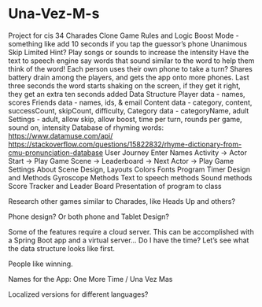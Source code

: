 # Una-Vez-M-s
Project for cis 34 Charades Clone
Game Rules and Logic 
Boost Mode - something like add 10 seconds if you tap the guessor’s phone 
Unanimous Skip
Limited Hint?
Play songs or sounds to increase the intensity
Have the text to speech engine say words that sound similar to the word to help them think of the word!
Each person uses their own phone to take a turn?  Shares battery drain among the players, and gets the app onto more phones.
Last three seconds the word starts shaking on the screen, if they get it right, they get an extra ten seconds added
Data Structure 
Player data - names, scores
Friends data - names, ids, & email
Content data - category, content, successCount, skipCount, difficulty, 
Category data - categoryName, adult 
Settings - adult, allow skip, allow boost, time per turn, rounds per game, sound on, intensity
Database of rhyming words: https://www.datamuse.com/api/
https://stackoverflow.com/questions/15822832/rhyme-dictionary-from-cmu-pronunciation-database 
User Journey
Enter Names Activity -> Actor Start -> Play Game Scene -> Leaderboard -> Next Actor  -> Play Game
Settings
About
Scene Design, Layouts
Colors
Fonts
Program
Timer Design and Methods
Gyroscope Methods
Text to speech methods
Sound methods 
Score Tracker and Leader Board
Presentation of program to class

Research other games similar to Charades, like Heads Up and others?

Phone design? Or both phone and Tablet Design?

Some of the features require a cloud server. This can be accomplished with a Spring Boot app and a virtual server… Do I have the time? Let’s see what the data structure looks like first.

People like winning.  

Names for the App: 
One More Time / Una Vez Mas

Localized versions for different languages?
